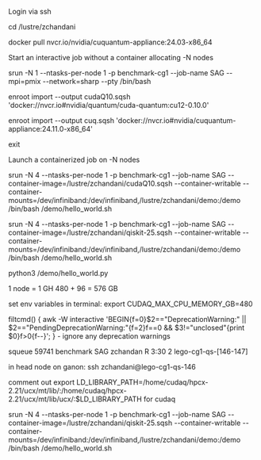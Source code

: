 Login via ssh 

cd /lustre/zchandani

docker pull nvcr.io/nvidia/cuquantum-appliance:24.03-x86_64

Start an interactive job without a container allocating -N nodes 

srun -N 1 --ntasks-per-node 1 -p benchmark-cg1 --job-name SAG --mpi=pmix --network=sharp --pty /bin/bash

enroot import --output cudaQ10.sqsh 'docker://nvcr.io#nvidia/quantum/cuda-quantum:cu12-0.10.0'

enroot import --output cuq.sqsh 'docker://nvcr.io#nvidia/cuquantum-appliance:24.11.0-x86_64'



exit

Launch a containerized job on -N nodes 

srun -N 4 --ntasks-per-node 1 -p benchmark-cg1 --job-name SAG --container-image=/lustre/zchandani/cudaQ10.sqsh --container-writable --container-mounts=/dev/infiniband:/dev/infiniband,/lustre/zchandani/demo:/demo /bin/bash /demo/hello_world.sh

srun -N 4 --ntasks-per-node 1 -p benchmark-cg1 --job-name SAG --container-image=/lustre/zchandani/qiskit-25.sqsh --container-writable --container-mounts=/dev/infiniband:/dev/infiniband,/lustre/zchandani/demo:/demo /bin/bash /demo/hello_world.sh

python3 /demo/hello_world.py

1 node = 1 GH 480 + 96 = 576 GB 

set env variables in terminal:  export CUDAQ_MAX_CPU_MEMORY_GB=480

filtcmd() { awk -W interactive 'BEGIN{f=0}$2=="DeprecationWarning:" || $2=="PendingDeprecationWarning:"{f=2}f==0 && $3!="unclosed"{print $0}f>0{f--}'; } - ignore any deprecation warnings 


squeue
             59741 benchmark      SAG zchandan  R       3:30      2 lego-cg1-qs-[146-147]

in head node on ganon: ssh zchandani@lego-cg1-qs-146


comment out export LD_LIBRARY_PATH=/home/cudaq/hpcx-2.21/ucx/mt/lib/:/home/cudaq/hpcx-2.21/ucx/mt/lib/ucx/:$LD_LIBRARY_PATH for cudaq 


srun -N 4 --ntasks-per-node 1 -p benchmark-cg1 --job-name SAG --container-image=/lustre/zchandani/qiskit-25.sqsh --container-writable --container-mounts=/dev/infiniband:/dev/infiniband,/lustre/zchandani/demo:/demo /bin/bash /demo/hello_world.sh